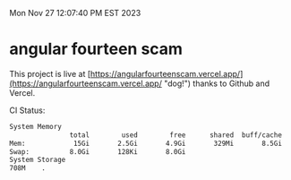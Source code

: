 Mon Nov 27 12:07:40 PM EST 2023

# angular fourteen scam


This project is live at [https://angularfourteenscam.vercel.app/](https://angularfourteenscam.vercel.app/ "dog!") thanks to Github and Vercel.

CI Status: 

```bash
System Memory
               total        used        free      shared  buff/cache   available
Mem:            15Gi       2.5Gi       4.9Gi       329Mi       8.5Gi        12Gi
Swap:          8.0Gi       128Ki       8.0Gi
System Storage
708M	.
```
